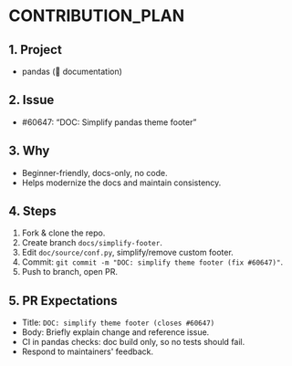 # CONTRIBUTION_PLAN

## 1. Project
- pandas (📘 documentation)

## 2. Issue
- #60647: “DOC: Simplify pandas theme footer”

## 3. Why
- Beginner-friendly, docs-only, no code.
- Helps modernize the docs and maintain consistency.

## 4. Steps
1. Fork & clone the repo.
2. Create branch `docs/simplify-footer`.
3. Edit `doc/source/conf.py`, simplify/remove custom footer.
4. Commit: `git commit -m "DOC: simplify theme footer (fix #60647)"`.
5. Push to branch, open PR.

## 5. PR Expectations
- Title: `DOC: simplify theme footer (closes #60647)`
- Body: Briefly explain change and reference issue.
- CI in pandas checks: doc build only, so no tests should fail.
- Respond to maintainers' feedback.
